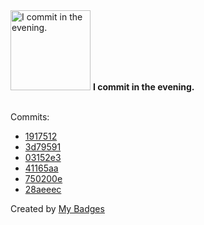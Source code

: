 <img src="https://my-badges.github.io/my-badges/evening-commits.png" alt="I commit in the evening." title="I commit in the evening." width="128">
<strong>I commit in the evening.</strong>
<br><br>

Commits:

- <a href="https://github.com/WinJayX/WinJayX/commit/1917512349ccb84736c2c542fb031f2fb36e4dd6">1917512</a>
- <a href="https://github.com/WinJayX/WinJayX/commit/3d795913d51b3302a74f209dfe2c90cbc8c70e06">3d79591</a>
- <a href="https://github.com/WinJayX/WinJayX/commit/03152e34a5d5b8b4dc9273268e8d04d15cc86afc">03152e3</a>
- <a href="https://github.com/WinJayX/winjayx.github.io/commit/41165aaf44eb1127f31fd186859bc82aeaf64945">41165aa</a>
- <a href="https://github.com/WinJayX/winjayx.github.io/commit/750200e6a07d276ab186d8ff715ea13c8765d5c0">750200e</a>
- <a href="https://github.com/WinJayX/winjayx.github.io/commit/28aeeec6836b2d412782fbdbf45eaab63808a8db">28aeeec</a>


Created by <a href="https://github.com/my-badges/my-badges">My Badges</a>